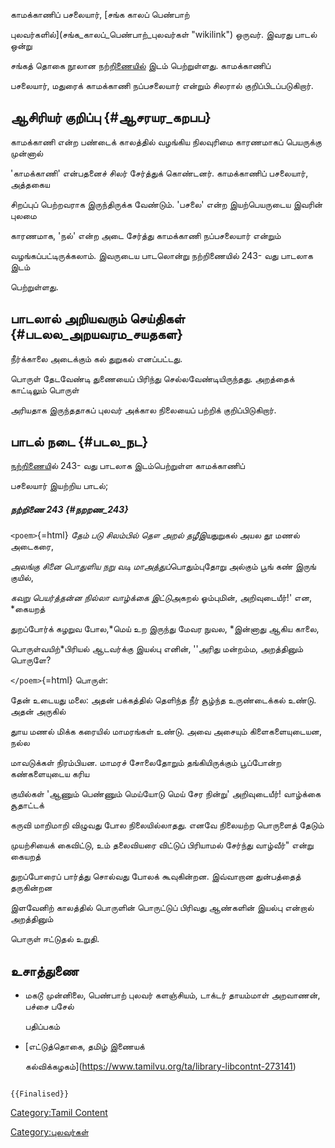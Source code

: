 காமக்காணிப் பசலையார், [சங்க காலப் பெண்பாற்
புலவர்களில்](சங்க_காலப்_பெண்பாற்_புலவர்கள் "wikilink") ஒருவர். இவரது பாடல் ஒன்று
சங்கத் தொகை நூலான [நற்றிணையில்](நற்றிணை "wikilink") இடம் பெற்றுள்ளது. காமக்காணிப்
பசலையார், மதுரைக் காமக்காணி நப்பசலையார் என்றும் சிலரால் குறிப்பிடப்படுகிறார்.

## ஆசிரியர் குறிப்பு {#ஆசரயர_கறபப}

காமக்காணி என்ற பண்டைக் காலத்தில் வழங்கிய நிலவுரிமை காரணமாகப் பெயருக்கு முன்னால்
\'காமக்காணி\' என்பதனைச் சிலர் சேர்த்துக் கொண்டனர். காமக்காணிப் பசலையார், அத்தகைய
சிறப்புப் பெற்றவராக இருந்திருக்க வேண்டும். \'பசலை\' என்ற இயற்பெயருடைய இவரின் புலமை
காரணமாக, \'நல்\' என்ற அடை சேர்த்து காமக்காணி நப்பசலையார் என்றும்
வழங்கப்பட்டிருக்கலாம். இவருடைய பாடலொன்று நற்றிணையில் 243- வது பாடலாக இடம்
பெற்றுள்ளது.

## பாடலால் அறியவரும் செய்திகள் {#படலல_அறயவரம_சயதகள}

நீர்க்காலை அடைக்கும் கல் துறுகல் எனப்பட்டது.

பொருள் தேடவேண்டி துணையைப் பிரிந்து செல்லவேண்டியிருந்தது. அறத்தைக் காட்டிலும் பொருள்
அரியதாக இருந்ததாகப் புலவர் அக்கால நிலையைப் பற்றிக் குறிப்பிடுகிறார்.

## பாடல் நடை {#படல_நட}

[நற்றிணைய](நற்றிணை "wikilink")ில் 243- வது பாடலாக இடம்பெற்றுள்ள காமக்காணிப்
பசலையார் இயற்றிய பாடல்;

##### நற்றிணை 243 {#நறறண_243}

`<poem>`{=html} *தேம் படு சிலம்பில் தௌ அறல் தழீஇய*துறுகல் அயல தூ மணல் அடைகரை,
*அலங்கு சினை பொதுளிய நறு வடி மாஅத்துப்*பொதும்புதோறு அல்கும் பூங் கண் இருங் குயில்,
*கவறு பெயர்த்தன்ன நில்லா வாழ்க்கை இட்டு*அகறல் ஓம்புமின், அறிவுடையீர்!\' என, *கையறத்
துறப்போர்க் கழறுவ போல,*மெய் உற இருந்து மேவர நுவல, *இன்னாது ஆகிய காலை,
பொருள்வயிற்*பிரியல் ஆடவர்க்கு இயல்பு எனின், \'\'அரிது மன்றம்ம, அறத்தினும் பொருளே?
`</poem>`{=html} பொருள்:

தேன் உடையது மலை: அதன் பக்கத்தில் தெளிந்த நீர் சூழ்ந்த உருண்டைக்கல் உண்டு. அதன் அருகில்
துாய மணல் மிக்க கரையில் மாமரங்கள் உண்டு. அவை அசையும் கிளைகளையுடையன, நல்ல
மாவடுக்கள் நிரம்பியன. மாமரச் சோலைதோறும் தங்கியிருக்கும் பூப்போன்ற கண்களையுடைய கரிய
குயில்கள் \'ஆணும் பெண்ணும் மெய்யோடு மெய் சேர நின்று\' அறிவுடையீர்! வாழ்க்கை சூதாட்டக்
கருவி மாறிமாறி விழுவது போல நிலையில்லாதது. எனவே நிலையற்ற பொருளைத் தேடும்
முயற்சியைக் கைவிட்டு, உம் தலைவியரை விட்டுப் பிரியாமல் சேர்ந்து வாழ்வீர்\" என்று கையறத்
துறப்போரைப் பார்த்து சொல்வது போலக் கூவுகின்றன. இவ்வாறான துன்பத்தைத் தருகின்றன
இளவேனிற் காலத்தில் பொருளின் பொருட்டுப் பிரிவது ஆண்களின் இயல்பு என்றால் அறத்தினும்
பொருள் ஈட்டுதல் உறுதி.

## உசாத்துணை

-   மகடூ முன்னிலை, பெண்பாற் புலவர் களஞ்சியம், டாக்டர் தாயம்மாள் அறவாணன், பச்சை பசேல்
    பதிப்பகம்
-   [எட்டுத்தொகை, தமிழ் இணையக்
    கல்விக்கழகம்](https://www.tamilvu.org/ta/library-libcontnt-273141)

```{=mediawiki}
{{Finalised}}
```
[Category:Tamil Content](Category:Tamil_Content "wikilink")
[Category:புலவர்கள்](Category:புலவர்கள் "wikilink")
